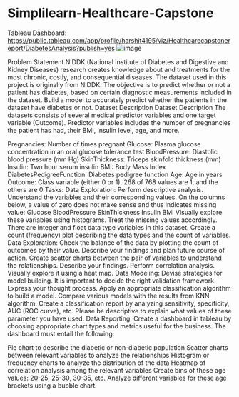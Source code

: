 ﻿# Simplilearn-Healthcare-Capstone

Tableau Dashboard:
https://public.tableau.com/app/profile/harshit4195/viz/Healthcarecapstonereport/DiabetesAnalysis?publish=yes
![image](https://user-images.githubusercontent.com/40649678/162118999-f769c51c-d401-450c-85bd-d1523c54f76a.png)

Problem Statement
NIDDK (National Institute of Diabetes and Digestive and Kidney Diseases) research creates knowledge about and treatments for the most chronic, costly, and consequential diseases.
The dataset used in this project is originally from NIDDK. The objective is to predict whether or not a patient has diabetes, based on certain diagnostic measurements included in the dataset.
Build a model to accurately predict whether the patients in the dataset have diabetes or not. Dataset Description
Dataset Description
The datasets consists of several medical predictor variables and one target variable (Outcome). Predictor variables includes the number of pregnancies the patient has had, their BMI, insulin level, age, and more.

Pregnancies: Number of times pregnant
Glucose: Plasma glucose concentration in an oral glucose tolerance test
BloodPressure: Diastolic blood pressure (mm Hg)
SkinThickness: Triceps skinfold thickness (mm)
Insulin: Two hour serum insulin
BMI: Body Mass Index
DiabetesPedigreeFunction: Diabetes pedigree function
Age: Age in years
Outcome: Class variable (either 0 or 1). 268 of 768 values are 1, and the others are 0
Tasks:
Data Exploration:
Perform descriptive analysis. Understand the variables and their corresponding values. On the columns below, a value of zero does not make sense and thus indicates missing value:
Glucose
BloodPressure
SkinThickness
Insulin
BMI
Visually explore these variables using histograms. Treat the missing values accordingly.
There are integer and float data type variables in this dataset. Create a count (frequency) plot describing the data types and the count of variables.
Data Exploration:
Check the balance of the data by plotting the count of outcomes by their value. Describe your findings and plan future course of action.
Create scatter charts between the pair of variables to understand the relationships. Describe your findings.
Perform correlation analysis. Visually explore it using a heat map.
Data Modeling:
Devise strategies for model building. It is important to decide the right validation framework. Express your thought process.
Apply an appropriate classification algorithm to build a model. Compare various models with the results from KNN algorithm.
Create a classification report by analyzing sensitivity, specificity, AUC (ROC curve), etc. Please be descriptive to explain what values of these parameter you have used.
Data Reporting:
Create a dashboard in tableau by choosing appropriate chart types and metrics useful for the business. The dashboard must entail the following:

Pie chart to describe the diabetic or non-diabetic population
Scatter charts between relevant variables to analyze the relationships
Histogram or frequency charts to analyze the distribution of the data
Heatmap of correlation analysis among the relevant variables
Create bins of these age values: 20-25, 25-30, 30-35, etc. Analyze different variables for these age brackets using a bubble chart.
